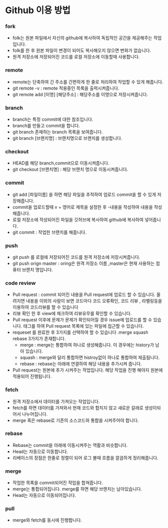 Github 이용 방법
================
### fork
* folk는 원본 파일에서 자신의 github에 복사하여 독립적인 공간을 제공해주는 작업입니다.
* folk를 한 후 원본 파일이 변경이 되어도 복사해오지 않으면 변화가 없습니다.
* 원격 저장소에 저장되어진 코드를 로컬 저장소에 이동할때 사용합니다.

### remote
* remote는 단축하여 긴 주소를 간편하게 한 줄로 처리하여 작업할 수 있게 해줍니다.
* git remote -v : remote 적용중인 목록을 출력시켜줍니다.
* git remote add [이명] [해당주소] : 해당주소를 이명으로 저장시켜줍니다.

### branch
* branch는 특정 commit에 대한 참조입니다.
* branch를 만들고 commit을 합니다.
* git branch 존재하는 branch 목록을 보여줍니다.
* git branch [브랜치명] : 브랜치명으로 브랜치를 생성합니다.

### checkout 
* HEAD를 해당 branch,commit으로 이동시켜줍니다.
* git checkout [브랜치명] : 해당 브랜치 명으로 이동시켜줍니다.

### commit
* git add [파일이름] 을 하면 해당 파일을 추적하여 업로드 commit을 할 수 있게 저장해줍니다.
* commit을 업로드할때 v + 영어로 제목을 설정한 후 -내용을 작성하여 내용을 작성해줍니다.
* 로컬 저장소에 작성되어진 파일을 깃허브에 복사하여 github에 복사하여 넣어줍니다.
* git commit : 작업한 브랜치를 해줍니다.

### push
* git push 를 로컬에 저장되어진 코드를 원격 저장소에 저장시켜줍니다.
* git push orign master : oring은 원격 저장소 이름 ,master은 현재 사용하는 컴퓨터 브랜치 명입니다.


### code review
* Pull request : commit 되어진 내용을 Pull request에 업로드 할 수 있습니다. 올려지면 내용을 이외의 사람이 보면 코드마다 코드 오류확인, 코드 리뷰 , 라벨링등을 이용하여 코드리뷰를 할 수 있습니다
* 리뷰 확인 한 후 view에 체크하여 리뷰유무를 확인할 수 있습니다.
* Pull request 이후에 문제가 문제가 확인되어질 경우 issue에 업로드를 할 수 있습니다. 태그를 하여 Pull request 목록에 있는 파일에 접근할 수 있습니다.
* requeset 를 완료한 후 3가지를 선택하여 할 수 있습니다 .merge squash rebase 3가지가 존재합니다.
    * merge : merge는 통합하여 하나로 생성해줍니다. 이 경우에는 history가 남아 있습니다.
    * squash : merge와 달리 통합하면 histroy없이 하나로 통합하여 제출됩니다.
    * rebase : rebase는 아래에 연결하여 해당 내용을 추가시켜 줍니다.
* Pull request는 원본에 추가 시켜주는 작업입니다. 해당 작업을 진행 해야지 원본에 적용되어 진행됩니다.
### fetch
* 원격 저장소에서 데이터를 가져오는 작업입니다.
* fetch를 하면 데이터를 가져와서 현재 코드와 합치지 않고 새로운 갈래로 생성이되어서 나누어집니다.
*  merge 혹은 rebase로 기존의 소스코드와 통합을 시켜주어야 합니다.
### rebase
* Rebase는 commit을 아래에 이동시켜주는 역활과 비슷합니다.
* Head는 자동으로 이동합니다.
* 리베이스의 장점은 한줄로 정렬이 되어 로그 볼때 흐름을 깔끔하게 정리해줍니다.
### merge
* 작업한 목록을 commit되어진 작업을 합쳐줍니다.
* merge는 통합되어집니다. merge를 하면 해당 브랜치는 남아있습니다.
* Head는 자동으로 이동되어집니다.
### pull
* merge와 fetch를 동시에 진행합니다.
